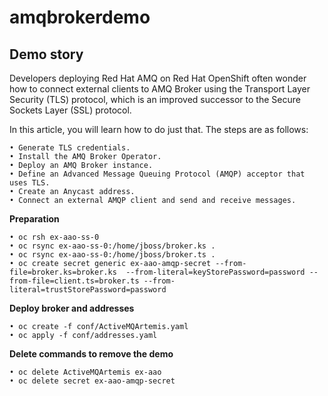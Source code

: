 # amqbrokerdemo

##  Demo story

Developers deploying Red Hat AMQ on Red Hat OpenShift often wonder how to connect external clients to AMQ Broker using the Transport Layer Security (TLS) protocol, which is an improved successor to the Secure Sockets Layer (SSL) protocol.

In this article, you will learn how to do just that. The steps are as follows:

    • Generate TLS credentials.
    • Install the AMQ Broker Operator.
    • Deploy an AMQ Broker instance.
    • Define an Advanced Message Queuing Protocol (AMQP) acceptor that uses TLS.
    • Create an Anycast address.
    • Connect an external AMQP client and send and receive messages.

**Preparation**

    • oc rsh ex-aao-ss-0
    • oc rsync ex-aao-ss-0:/home/jboss/broker.ks .
    • oc rsync ex-aao-ss-0:/home/jboss/broker.ts .
    • oc create secret generic ex-aao-amqp-secret --from-file=broker.ks=broker.ks  --from-literal=keyStorePassword=password --from-file=client.ts=broker.ts --from-literal=trustStorePassword=password

**Deploy broker and addresses**    
    
    • oc create -f conf/ActiveMQArtemis.yaml 
    • oc apply -f conf/addresses.yaml 

**Delete commands to remove the demo**        

    • oc delete ActiveMQArtemis ex-aao
    • oc delete secret ex-aao-amqp-secret
 
 
 
 
 




